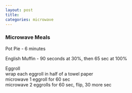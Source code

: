 ```yaml
---
layout: post
title: 
categories: microwave
---
```


### Microwave Meals
Pot Pie - 6 minutes

English Muffin - 90 seconds at 30%, then 65 sec at 100%

Eggroll   
wrap each eggroll in half of a towel paper   
microwave 1 eggroll  for 60 sec   
microwave 2 eggrolls for 60 sec, flip, 30 more sec   
